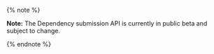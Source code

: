 {% note %}

**Note:** The Dependency submission API is currently in public beta and subject to change.

{% endnote %}
